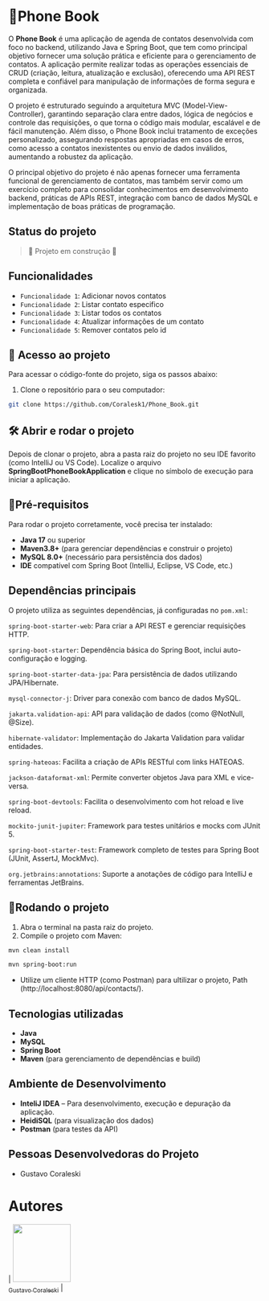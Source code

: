 # 📒Phone Book
O **Phone Book** é uma aplicação de agenda de contatos desenvolvida com foco no backend, utilizando Java e Spring Boot, que tem como principal objetivo fornecer uma solução prática e eficiente para o gerenciamento de contatos. A aplicação permite realizar todas as operações essenciais de CRUD (criação, leitura, atualização e exclusão), oferecendo uma API REST completa e confiável para manipulação de informações de forma segura e organizada.

O projeto é estruturado seguindo a arquitetura MVC (Model-View-Controller), garantindo separação clara entre dados, lógica de negócios e controle das requisições, o que torna o código mais modular, escalável e de fácil manutenção. Além disso, o Phone Book inclui tratamento de exceções personalizado, assegurando respostas apropriadas em casos de erros, como acesso a contatos inexistentes ou envio de dados inválidos, aumentando a robustez da aplicação.

O principal objetivo do projeto é não apenas fornecer uma ferramenta funcional de gerenciamento de contatos, mas também servir como um exercício completo para consolidar conhecimentos em desenvolvimento backend, práticas de APIs REST, integração com banco de dados MySQL e implementação de boas práticas de programação.
## Status do projeto
> :construction: Projeto em construção :construction:

## Funcionalidades
- `Funcionalidade 1`: Adicionar novos contatos
- `Funcionalidade 2`: Listar contato especifico
- `Funcionalidade 3`: Listar todos os contatos
- `Funcionalidade 4`: Atualizar informações de um contato
- `Funcionalidade 5`: Remover contatos pelo id
## 📁 Acesso ao projeto
Para acessar o código-fonte do projeto, siga os passos abaixo:

1. Clone o repositório para o seu computador:
```bash
git clone https://github.com/Coralesk1/Phone_Book.git
````
## 🛠️ Abrir e rodar o projeto
Depois de clonar o projeto, abra a pasta raiz do projeto no seu IDE favorito (como IntelliJ ou VS Code). Localize o arquivo **SpringBootPhoneBookApplication** e clique no símbolo de execução para iniciar a aplicação.

## 🚨Pré-requisitos
Para rodar o projeto corretamente, você precisa ter instalado:

- **Java 17** ou superior  
- **Maven3.8+** (para gerenciar dependências e construir o projeto)
- **MySQL 8.0+** (necessário para persistência dos dados)
- **IDE** compatível com Spring Boot (IntelliJ, Eclipse, VS Code, etc.)

## Dependências principais
O projeto utiliza as seguintes dependências, já configuradas no `pom.xml`:

`spring-boot-starter-web`: Para criar a API REST e gerenciar requisições HTTP.

`spring-boot-starter`: Dependência básica do Spring Boot, inclui auto-configuração e logging.

`spring-boot-starter-data-jpa`: Para persistência de dados utilizando JPA/Hibernate.

`mysql-connector-j`: Driver para conexão com banco de dados MySQL.

`jakarta.validation-api`: API para validação de dados (como @NotNull, @Size).

`hibernate-validator`: Implementação do Jakarta Validation para validar entidades.

`spring-hateoas`: Facilita a criação de APIs RESTful com links HATEOAS.

`jackson-dataformat-xml`: Permite converter objetos Java para XML e vice-versa.

`spring-boot-devtools`: Facilita o desenvolvimento com hot reload e live reload.

`mockito-junit-jupiter`: Framework para testes unitários e mocks com JUnit 5.

`spring-boot-starter-test`: Framework completo de testes para Spring Boot (JUnit, AssertJ, MockMvc).

`org.jetbrains:annotations`: Suporte a anotações de código para IntelliJ e ferramentas JetBrains.

## 🔄️Rodando o projeto
1. Abra o terminal na pasta raiz do projeto.  
2. Compile o projeto com Maven:
```bash
mvn clean install
```
```bash
mvn spring-boot:run
```
- Utilize um cliente HTTP (como Postman) para ultilizar o projeto, Path (http://localhost:8080/api/contacts/).
## Tecnologias utilizadas
- **Java**
- **MySQL**
- **Spring Boot**
- **Maven** (para gerenciamento de dependências e build)

## Ambiente de Desenvolvimento
- **InteliJ IDEA** – Para desenvolvimento, execução e depuração da aplicação.
- **HeidiSQL** (para visualização dos dados)
- **Postman** (para testes da API)


## Pessoas Desenvolvedoras do Projeto
- Gustavo Coraleski
# Autores
| [<img src="https://avatars.githubusercontent.com/u/157764486?s=400&u=a693858248f7924da309f21ad06e28cd8967742a&v=4" width=115><br><sub>Gustavo Coraleski</sub>](https://github.com/Coralesk1) |

